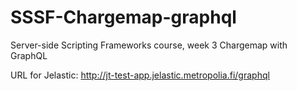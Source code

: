 # SSSF-Chargemap-graphql
Server-side Scripting Frameworks course, week 3 Chargemap with GraphQL


URL for Jelastic: http://jt-test-app.jelastic.metropolia.fi/graphql
